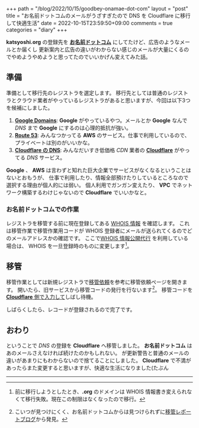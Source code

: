 +++
path = "/blog/2022/10/15/goodbey-onamae-dot-com"
layout = "post"
title = "お名前ドットコムのメールがうざすぎたので DNS を Cloudflare に移行して快適生活"
date = 2022-10-15T23:59:50+09:00
comments = true
categories = "diary"
+++

**katsyoshi.org** の登録先を [**お名前ドットコム**](https://www.onamae.com) にしてたけど、広告のようなメールとか届くし
更新案内と広告の違いがわからない感じのメールが大量にくるのでやめようやめようと思ってたのでいいかげん変えてみた話。

## 準備

準備として移行先のレジストラを選定します。
移行先としては普通のレジストラとクラウド業者がやっているレジストラがあると思いますが、今回は以下3つを候補にしました。

1. [**Google Domains**](https://domains.google/intl/ja_jp/): **Google** がやっているやつ。メールとか **Google** なんで _DNS_ まで **Google** にするのは心理的抵抗が強い。
1. [**Route 53**](https://aws.amazon.com/jp/route53/): みんなつかってる **AWS** のサービス。仕事で利用しているので、プライベートは別のがいいかな。
1. [**Cloudflare の DNS**](https://www.cloudflare.com/ja-jp/dns/): みんなだいすき低価格 _CDN_ 業者の [**Cloudflare**](https://cloudflare.com) がやってる _DNS_ サービス。

**Google** 、 **AWS** は言わずと知れた巨大企業でサービスがなくなるということはないとおもうが、
仕事で利用したり、情報全部預けたりしているところなので選択する理由が個人的には弱い。
個人利用でガンガン変えたり、 **VPC** でネットワーク構築するわけじゃないので **Cloudflare** でいいかなと。

### お名前ドットコムでの作業

レジストラを移管する前に現在登録してある [WHOIS 情報](https://www.nic.ad.jp/ja/whois/) を確認します。
これは移管作業で移管作業用コードが WHOIS 登録者にメールが送られてくるのでどのメールアドレスかの確認です。
ここで[WHOIS 情報公開代行](https://www.onamae.com/service/d-regist/option.html) を利用している場合は、
WHOIS を一旦登録時のものに変更します[^org]。

## 移管

移管作業としては新規レジストラで[移管依頼](https://developers.cloudflare.com/registrar/get-started/transfer-domain-to-cloudflare/)を参考に移管依頼ページを開きます。
開いたら、旧サービスから移管コードの発行を行ないます[^onamae]。
移管コードを [**Cloudflare** 側で入力して](https://zenn.dev/a24k/articles/20220527-cloudflare-dns)しばし待機。

しばらくしたら、レコードが登録されるので完了です。

## おわり

ということで _DNS_ の登録を **Cloudflare** へ移管しました。
**お名前ドットコム** はあのメールさえなければ続けたのかもしれない。
が更新警告と普通のメールの違いがあまりにもわからないので捨てることにしました。
**Cloudflare** で不満があったらまた変更すると思いますが、快適な生活になりました(たぶん

---

[^org]: 前に移行しようとしたとき、**.org** のドメインは WHOIS 情報書き変えられなくて移行失敗。現在この制限はなくなったので移行。
[^onamae]: こいつが見つけにくく、お名前ドットコムからは見つけられずに[移管レポートブログ](https://www.tsukimi.net/domain_onamae_xdomain.html)から発見。
